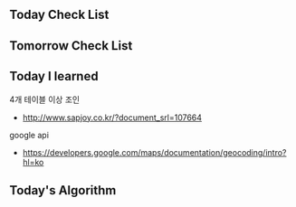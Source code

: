 ## Today Check List



## Tomorrow Check List



## Today I learned

4개 테이블 이상 조인

* http://www.sapjoy.co.kr/?document_srl=107664

google api

* https://developers.google.com/maps/documentation/geocoding/intro?hl=ko

## Today's Algorithm

